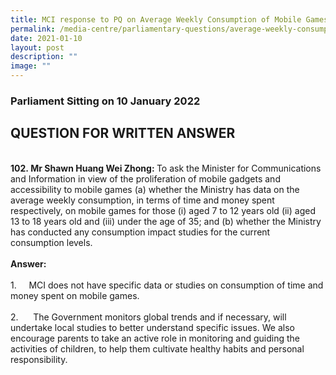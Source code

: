 ```yaml
---
title: MCI response to PQ on Average Weekly Consumption of Mobile Games
permalink: /media-centre/parliamentary-questions/average-weekly-consumption-of-mobile-games/
date: 2021-01-10
layout: post
description: ""
image: ""
---
```

<h3>Parliament Sitting on 10 January 2022</h3>
<h2>QUESTION FOR WRITTEN ANSWER</h2>
<br>
<strong>102.&nbsp;<strong><span>Mr Shawn Huang Wei Zhong</span></strong><span>:&nbsp;</span></strong>To ask the Minister for Communications and Information in view of the proliferation of mobile gadgets and accessibility to mobile games (a) whether the Ministry has data on the average weekly consumption, in terms of time and money spent respectively, on mobile games for those (i) aged 7 to 12 years old (ii) aged 13 to 18 years old and (iii) under the age of 35; and (b) whether the Ministry has conducted any consumption impact studies for the current consumption levels.<br>
<br>
<strong>Answer:<br>
<br>
</strong>
<div>1.<span style="white-space: pre;">		</span>MCI does not have specific data or studies on consumption of time and money spent on mobile games.<br>
<br>
2.<span style="white-space: pre;">		</span>The Government monitors global trends and if necessary, will undertake local studies to better understand specific issues. We also encourage parents to take an active role in monitoring and guiding the activities of children, to help them cultivate healthy habits and personal responsibility.</div>